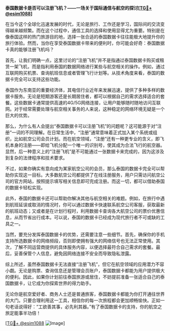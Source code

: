 **泰国数据卡是否可以注册飞机？——一场关于国际通信与航空的探讨[[TG💪+ @esim1088](https://t.me/s/esim1088)]**

在当今这个全球化迅速发展的时代，无论是旅行、工作还是学习，国际间的交流变得越来越频繁。而在这个过程中，通信工具的选择和使用显得尤为重要。特别是在像泰国这样的热门旅游目的地，选择一张合适的泰国数据卡往往能极大地提升你的旅行体验。然而，当你在享受泰国数据卡带来的便利时，你可能会好奇：泰国数据卡真的能够注册飞机吗？

首先，让我们明确一点，这里讨论的“注册飞机”并不是指通过泰国数据卡购买或租赁一架飞机，而是指利用泰国的数据网络进行某些与航空相关的操作。例如，通过互联网购买机票、查询航班信息或者管理飞行计划等。从技术角度来看，泰国的数据卡完全可以支持这些功能。

泰国作为东南亚的重要经济体，其电信行业近年来发展迅速，提供了多种多样的数据卡服务。无论是短期游客还是长期居住者，都可以根据自己的需求选择适合的套餐。这些数据卡通常提供高速的4G/5G网络连接，让用户能够随时随地访问互联网。对于经常需要处理与航空相关事务的人来说，这种稳定的网络环境无疑是一个巨大的优势。

那么，为什么有人会提出“泰国数据卡可以注册飞机”的问题呢？这可能源于对“注册”一词的不同理解。在日常生活中，“注册”通常意味着正式加入某个系统或组织，比如航空公司会员计划。而在航空领域，“注册”还有一种更专业的含义，即飞机本身的注册——即给飞机分配一个唯一的识别号，使其成为合法飞行的航空器。显然，后一种意义上的“注册飞机”是不可能通过一张数据卡来完成的，因为这涉及到复杂的法律程序和技术要求。

不过，如果你确实有意向成为某家航空公司的会员，那么泰国的数据卡完全可以帮助你实现这一目标。大多数航空公司都提供了在线注册服务，用户只需访问航空公司的官方网站，按照提示填写相关信息即可完成注册。而这一切，都可以借助泰国的数据卡轻松实现。

此外，泰国的数据卡还可以帮助你解决其他与航空相关的难题。例如，在旅行中遇到航班延误或取消的情况时，你可以通过数据卡快速联系航空公司客服，获取最新的航班动态；又或者是在计划行程时，利用数据卡查询各大航空公司的票价优惠信息，从而节省出行成本。可以说，泰国的数据卡已经成为现代旅行者不可或缺的工具之一。

当然，要充分发挥泰国数据卡的优势，还需要注意一些细节。首先，确保你的手机支持所选数据卡的网络频段，否则即使拥有强大的网络信号也无法正常使用。其次，了解不同运营商提供的具体服务内容，以便选择最符合自己需求的套餐。最后，妥善保管个人信息，避免因网络连接不安全而导致隐私泄露。

综上所述，虽然泰国数据卡无法直接“注册飞机”，但它在航空领域的应用潜力不容小觑。无论是购票、查询信息还是管理会员账户，泰国数据卡都能为用户提供极大的便利。因此，如果你计划前往泰国旅游或居住，不妨提前准备一张适合自己的泰国数据卡，让它成为你探索世界的得力助手。

无论你是航空爱好者、商务人士还是普通旅客，泰国数据卡都能为你打开通往世界的大门。只要合理利用这一工具，相信你的每一次旅程都会更加顺畅愉快。正如一句老话说得好：“工欲善其事，必先利其器。”有了泰国数据卡的支持，你的航空之旅定能事半功倍！

[[TG💪+ @esim1088](https://t.me/s/esim1088) ![Image](https://i.postimg.cc/4NQfJmqS/Snipaste-2025-05-13-00-14-12.png)]